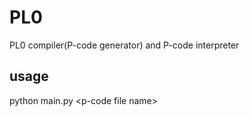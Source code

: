 # PL0

PL0 compiler(P-code generator) and P-code interpreter

## usage

python main.py \<p-code file name\>
